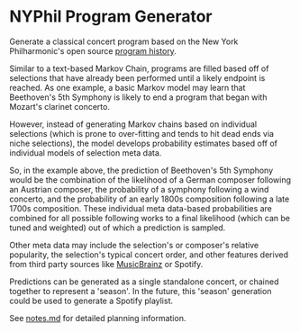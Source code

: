 # NYPhil Program Generator

Generate a classical concert program based on the New York Philharmonic's open source [program history](https://github.com/nyphilarchive/PerformanceHistory).

Similar to a text-based Markov Chain, programs are filled based off of selections that have already been performed until a likely endpoint is reached. As one example, a basic Markov model may learn that Beethoven's 5th Symphony is likely to end a program that began with Mozart's clarinet concerto.

However, instead of generating Markov chains based on individual selections (which is prone to over-fitting and tends to hit dead ends via niche selections), the model develops probability estimates based off of individual models of selection meta data. 

So, in the example above, the prediction of Beethoven's 5th Symphony would be the combination of the likelihood of a German composer following an Austrian composer, the probability of a symphony following a wind concerto, and the probability of an early 1800s composition following a late 1700s composition. These individual meta data-based probabilities are combined for all possible following works to a final likelihood (which can be tuned and weighted) out of which a prediction is sampled.

Other meta data may include the selection's or composer's relative popularity, the selection's typical concert order, and other features derived from third party sources like [MusicBrainz](https://musicbrainz.org/) or Spotify.

Predictions can be generated as a single standalone concert, or chained together to represent a 'season'. In the future, this 'season' generation could be used to generate a Spotify playlist.

See [notes.md](notes.md) for detailed planning information.
